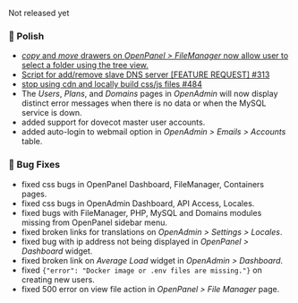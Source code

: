 Not released yet

### 💅 Polish
- [*copy* and *move* drawers on *OpenPanel > FileManager* now allow user to select a folder using the tree view.](https://i.postimg.cc/vZB8SJ85/2025-05-27-17-05.png)
- [Script for add/remove slave DNS server [FEATURE REQUEST] #313](https://github.com/stefanpejcic/OpenPanel/issues/313)
- [stop using cdn and locally build css/js files #484](https://github.com/stefanpejcic/OpenPanel/issues/484)
- The *Users*, *Plans*, and *Domains* pages in *OpenAdmin* will now display distinct error messages when there is no data or when the MySQL service is down.
- added support for dovecot master user accounts.
- added auto-login to webmail option in *OpenAdmin > Emails > Accounts* table.

### 🐛 Bug Fixes
- fixed css bugs in OpenPanel Dashboard, FileManager, Containers pages.
- fixed css bugs in OpenAdmin Dashboard, API Access, Locales.
- fixed bugs with FileManager, PHP, MySQL and Domains modules missing from OpenPanel sidebar menu.
- fixed broken links for translations on *OpenAdmin > Settings > Locales*.
- fixed bug with ip address not being displayed in *OpenPanel > Dashboard* widget.
- fixed broken link on *Average Load* widget in *OpenAdmin > Dashboard*.
- fixed `{"error": "Docker image or .env files are missing."}` on creating new users.
- fixed 500 error on view file action in *OpenPanel > File Manager* page.
